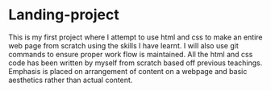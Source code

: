 # Landing-project

This is my first project where I attempt to use html and css to make an entire web page from scratch
using the skills I have learnt. I will also use git commands to ensure proper work flow is maintained.
All the html and css code has been written by myself from scratch based off previous teachings.
Emphasis is placed on arrangement of content on a webpage and basic aesthetics rather than actual
content.

